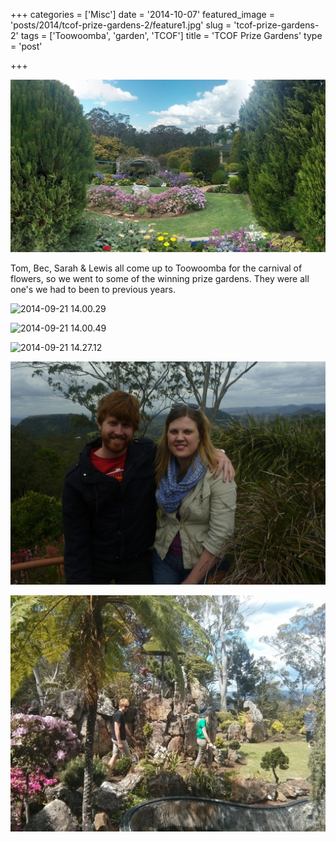 +++
categories = ['Misc']
date = '2014-10-07'
featured_image = 'posts/2014/tcof-prize-gardens-2/feature1.jpg'
slug = 'tcof-prize-gardens-2'
tags = ['Toowoomba', 'garden', 'TCOF']
title = 'TCOF Prize Gardens'
type = 'post'

+++

![feature](feature1.jpg)

Tom, Bec, Sarah & Lewis all come up to Toowoomba for the carnival of flowers, so we went to some of the winning prize gardens. They were all one's we had to been to previous years.

![2014-09-21 14.00.29](2014-09-21-14-00-29.jpg)

![2014-09-21 14.00.49](2014-09-21-14-00-49.jpg)

![2014-09-21 14.27.12](2014-09-21-14-27-12.jpg)

![2014-09-21 14.30.28](2014-09-21-14-30-28.jpg)

![IMG_20140920_124340](img_20140920_124340.jpg)